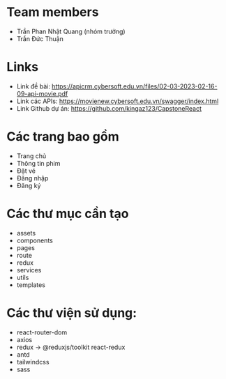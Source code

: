 # Team members
  - Trần Phan Nhật Quang (nhóm trưởng)
  - Trần Đức Thuận

# Links
  - Link đề bài: https://apicrm.cybersoft.edu.vn/files/02-03-2023-02-16-09-api-movie.pdf
  - Link các APIs: https://movienew.cybersoft.edu.vn/swagger/index.html
  - Link Github dự án: https://github.com/kingaz123/CapstoneReact

# Các trang bao gồm
  - Trang chủ
  - Thông tin phim
  - Đặt vé
  - Đăng nhập
  - Đăng ký

# Các thư mục cần tạo
  - assets
  - components
  - pages
  - route
  - redux
  - services
  - utils
  - templates

# Các thư viện sử dụng:
  - react-router-dom
  - axios
  - redux -> @reduxjs/toolkit react-redux
  - antd 
  - tailwindcss
  - sass



